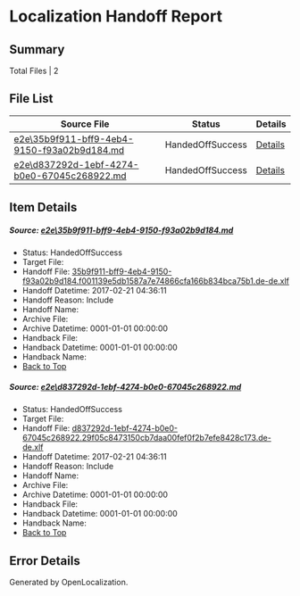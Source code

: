 # <a name='report-top'></a> Localization Handoff Report

## Summary
 Total Files | 2

## File List
 Source File | Status | Details 
 ----------- | ------ | ------- 
 [e2e\35b9f911-bff9-4eb4-9150-f93a02b9d184.md](https://github.com/OpenLocalizationTestOrg/ol-test4/blob/29f8dcc3788e12c750de96300da5dcbebaa0834f/e2e/35b9f911-bff9-4eb4-9150-f93a02b9d184.md) | HandedOffSuccess | [Details](#eb764c65e300a1eaf36a0b6ee9eb42ba05e011dc4)
 [e2e\d837292d-1ebf-4274-b0e0-67045c268922.md](https://github.com/OpenLocalizationTestOrg/ol-test4/blob/29f8dcc3788e12c750de96300da5dcbebaa0834f/e2e/d837292d-1ebf-4274-b0e0-67045c268922.md) | HandedOffSuccess | [Details](#224850badc49761af44692a4113b49d80f199b3610)

## Item Details
##### <a name='eb764c65e300a1eaf36a0b6ee9eb42ba05e011dc4'></a> Source: [e2e\35b9f911-bff9-4eb4-9150-f93a02b9d184.md](https://github.com/OpenLocalizationTestOrg/ol-test4/blob/29f8dcc3788e12c750de96300da5dcbebaa0834f/e2e/35b9f911-bff9-4eb4-9150-f93a02b9d184.md)
* Status: HandedOffSuccess
* Target File: 
* Handoff File: [35b9f911-bff9-4eb4-9150-f93a02b9d184.f001139e5db1587a7e74866cfa166b834bca75b1.de-de.xlf](https://github.com/OpenLocalizationTestOrg/ol-test4-handoff/blob/33cd3e16c2a2d163ece6046c0a17777e30687a0f/ol-handoff/OpenLocalizationTestOrg/ol-test4-dede/xinjiang/ht/35b9f911-bff9-4eb4-9150-f93a02b9d184.f001139e5db1587a7e74866cfa166b834bca75b1.de-de.xlf)
* Handoff Datetime: 2017-02-21 04:36:11
* Handoff Reason: Include
* Handoff Name: 
* Archive File: 
* Archive Datetime: 0001-01-01 00:00:00
* Handback File: 
* Handback Datetime: 0001-01-01 00:00:00
* Handback Name: 
* [Back to Top](#report-top)

##### <a name='224850badc49761af44692a4113b49d80f199b3610'></a> Source: [e2e\d837292d-1ebf-4274-b0e0-67045c268922.md](https://github.com/OpenLocalizationTestOrg/ol-test4/blob/29f8dcc3788e12c750de96300da5dcbebaa0834f/e2e/d837292d-1ebf-4274-b0e0-67045c268922.md)
* Status: HandedOffSuccess
* Target File: 
* Handoff File: [d837292d-1ebf-4274-b0e0-67045c268922.29f05c8473150cb7daa00fef0f2b7efe8428c173.de-de.xlf](https://github.com/OpenLocalizationTestOrg/ol-test4-handoff/blob/33cd3e16c2a2d163ece6046c0a17777e30687a0f/ol-handoff/OpenLocalizationTestOrg/ol-test4-dede/xinjiang/ht/d837292d-1ebf-4274-b0e0-67045c268922.29f05c8473150cb7daa00fef0f2b7efe8428c173.de-de.xlf)
* Handoff Datetime: 2017-02-21 04:36:11
* Handoff Reason: Include
* Handoff Name: 
* Archive File: 
* Archive Datetime: 0001-01-01 00:00:00
* Handback File: 
* Handback Datetime: 0001-01-01 00:00:00
* Handback Name: 
* [Back to Top](#report-top)


## Error Details

Generated by OpenLocalization.
